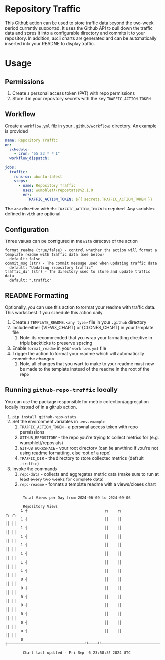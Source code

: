 # Repository Traffic

This Github action can be used to store traffic data beyond the two-week period currently supported.
It uses the Github API to pull down the traffic data and stores it into a configurable directory and commits it to your 
repository. In addition, ascii charts are generated and can be automatically inserted into your README to display traffic.

# Usage
## Permissions
1. Create a personal access token (PAT) with repo permissions
2. Store it in your repository secrets with the key `TRAFFIC_ACTION_TOKEN`

## Workflow
Create a `workflow.yml` file in your `.github/workflows` directory. An example is provided.

```yaml
name: Repository Traffic
on:
  schedule:
    - cron: "55 23 * * 1"
  workflow_dispatch:

jobs:
  traffic:
    runs-on: ubuntu-latest
    steps:
      - name: Repository Traffic
        uses: wumphlett/repostats@v2.1.0
        env:
          TRAFFIC_ACTION_TOKEN: ${{ secrets.TRAFFIC_ACTION_TOKEN }}
```
The `env` directive with the `TRAFFIC_ACTION_TOKEN` is required. Any variables defined in `with` are optional.

## Configuration
Three values can be configured in the `with` directive of the action.
```
format_readme (true/false) - control whether the action will format a template readme with traffic data (see below)
  default: false
commit_msg (str) - The commit message used when updating traffic data
  default: "Updating repository traffic"
traffic_dir (str) - The directory used to store and update traffic data
  default: ".traffic"
```

## README Formatting
Optionally, you can use this action to format your readme with traffic data. This works best if you schedule this action
daily.

1. Create a `TEMPLATE_README.<any type>` file in your `.github` directory
2. Include either {VIEWS_CHART} or {CLONES_CHART} in your template file
   1. Note: its recommended that you wrap your formatting directive in triple backticks to preserve spacing
3. Enable `format_readme` in your `workflow.yml` file
4. Trigger the action to format your readme which will automatically commit the changes
   1. Note, all changes that you want to make to your readme must now be made to the template instead of the readme in the root of the repo

## Running `github-repo-traffic` locally
You can use the package responsible for metric collection/aggregation locally instead of in a github action.

1. `pip install github-repo-stats`
2. Set the environment variables in `.env.example`
   1. `TRAFFIC_ACTION_TOKEN` - a personal access token with repo permissions
   2. `GITHUB_REPOSITORY` - the repo you're trying to collect metrics for (e.g. wumphlett/repostats)
   3. `GITHUB_WORKSPACE` - your root directory (can be anything if you're not using readme formatting, else root of a repo)
   4. `TRAFFIC_DIR` - the directory to store collected metrics (default `.traffic`)
3. Invoke the commands
   1. `repo-data` - collects and aggregates metric data (make sure to run at least every two weeks for complete data)
   2. `repo-readme` - formats a template readme with a views/clones chart

```

        Total Views per Day from 2024-06-09 to 2024-09-06

        Repository Views
       1 ┼                                   ╭╮    ╭╮                                        ╭╮ ╭╮
       1 ┤                                   ││    ││                                        ││ ││
       1 ┤                                   ││    ││                                        ││ ││
       1 ┤                                   ││    ││                                        ││ ││
       1 ┤                                   ││    ││                                        ││ ││
       1 ┤                                   ││    ││                                        ││ ││
       1 ┤                                   ││    ││                                        ││ ││
       1 ┤                                   ││    ││                                        ││ ││
       0 ┤                                   ││    ││                                        ││ ││
       0 ┤                                   ││    ││                                        ││ ││
       0 ┤                                   ││    ││                                        ││ ││
       0 ┤                                   ││    ││                                        ││ ││
       0 ┤                                   ││    ││                                        ││ ││
       0 ┤                                   ││    ││                                        ││ ││
       0 ┤                                   ││    ││                                        ││ ││
       0 ┼───────────────────────────────────╯╰────╯╰────────────────────────────────────────╯╰─╯╰─

        Chart last updated - Fri Sep  6 23:58:35 2024 UTC
        
```
